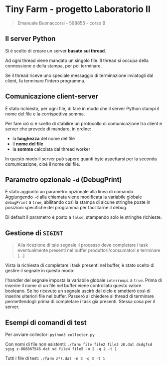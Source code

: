 # Tiny Farm - progetto Laboratorio II

> Emanuele Buonaccorsi - 598855 - corso B

## Il server Python

Si è scelto di creare un server **basato sui thread**.

Ad ogni thread viene mandato un singolo file. Il thread si occupa della connessione e della stampa, per poi terminare.

Se il thread riceve uno speciale messaggio di terminazione inviatogli dal client, fa terminare l'intero programma.

## Comunicazione client-server

È stato richiesto, per ogni file, di fare in modo che il server Python stampi il nome del file e la corrispettiva somma.

Per fare ciò si è scelto di stabilire un protocollo di comunicazione tra client e server che prevede di mandare, in ordine:

- la **lunghezza** del nome del file
- il **nome del file**
- la **somma** calcolata dal thread worker

In questo modo il server può sapere quanti byte aspettarsi per la seconda comunicazione, cioè il nome del file.

## Parametro opzionale `-d` (DebugPrint)

È stato aggiunto un parametro opzionale alla linea di comando. Aggiungendo `-d` alla chiamata viene modificata la variabile globale `debugPrint` a `true`, abilitando così la stampa di alcune stringhe poste in posizioni specifiche del programma per facilitarne il debug.

Di default il parametro è posto a `false`, stampando solo le stringhe richieste.

## Gestione di `SIGINT`

> Alla ricezione di tale segnale il processo deve completare i task eventualmente presenti nel buffer produttori/consumatori e terminare [...]

Vista la richiesta di completare i task presenti nel buffer, è stato scelto di gestire il segnale in questo modo:

l'handler del segnale imposta la variabile globale `interrompi` a `true`. Prima di inserire il nome di un file nel buffer viene controllato questo valore booleano. Se ho ricevuto un segnale uscirò dal ciclo e smetterò così di inserire ulteriori file nel buffer. Passerò al chiedere ai thread di terminare permettendogli prima di completare i task già presenti. Stessa cosa per il server.

## Esempi di comandi di test

Per avviare collector: `python3 collector.py`

Con nomi di file non esistenti:
`./farm file file2 file3 z0.dat dsdgfsd sgsg z-868867545.dat sd file4 file5 -n 2 -q 2 -t 1`

Tutti i file di test:
`./farm z*?.dat -n 3 -q 3 -t 1`
